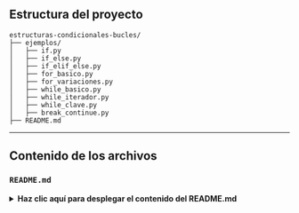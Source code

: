 

##  Estructura del proyecto

```
estructuras-condicionales-bucles/
├── ejemplos/
│   ├── if.py
│   ├── if_else.py
│   ├── if_elif_else.py
│   ├── for_basico.py
│   ├── for_variaciones.py
│   ├── while_basico.py
│   ├── while_iterador.py
│   ├── while_clave.py
│   ├── break_continue.py
├── README.md
```

---

##  Contenido de los archivos

### `README.md`

<details>
<summary><strong>Haz clic aquí para desplegar el contenido del README.md</strong></summary>

````markdown
# Estructuras Condicionales y Bucles en Python

Este repositorio contiene una guía práctica sobre el uso de estructuras condicionales (`if`, `else`, `elif`) y bucles (`for`, `while`) en Python, acompañada de ejemplos funcionales.

---

## Condicionales

### `if`

```python
# ejemplos/if.py
edad = 18

if edad >= 18:
    print("Eres mayor de edad")
````

---

### `if-else`

```python
# ejemplos/if_else.py
edad = 16

if edad >= 18:
    print("Eres mayor de edad")
else:
    print("Eres menor de edad")
```

---

### `if - elif - else`

```python
# ejemplos/if_elif_else.py
edad = 18

if edad > 18:
    print("Eres mayor de edad")
elif edad == 18:
    print("Tienes 18 años")
else:
    print("Eres menor de edad")
```

---

## Bucles

### Bucle `for`

```python
# ejemplos/for_basico.py
for i in "Python":
    print(i)
```

---

### Variaciones de `for`

```python
# ejemplos/for_variaciones.py
texto = "Python"

# Reversa
for i in texto[::-1]:
    print(i)

# Saltos de dos en dos
for i in texto[::2]:
    print(i)

# Suma del 0 al 9
print(sum(i for i in range(10)))
```

---

### Bucle `while`

```python
# ejemplos/while_basico.py
flag = "si"

while flag != "no":
    print("Hello world")
    flag = input("¿Deseas imprimir el mensaje otra vez?")
```

---

### `while` con iterador

```python
# ejemplos/while_iterador.py
iterador = 0

while iterador < 5:
    print("El iterador es:", iterador)
    iterador += 1
```

---

### Validación con intentos limitados

```python
# ejemplos/while_clave.py
intentos = 0
clave_correcta = "python123"
entrada = ""

while entrada != clave_correcta and intentos < 3:
    entrada = input("Introduce la contraseña: ")
    intentos += 1

if entrada == clave_correcta:
    print("¡Bienvenido!")
else:
    print("Demasiados intentos.")
```

---

## Break y Continue

```python
# ejemplos/break_continue.py

# Uso de break
contador = 1
while contador <= 10:
    if contador == 5:
        print("¡Encontré el número 5, saliendo!")
        break
    print("Número:", contador)
    contador += 1

# Uso de continue
contador = 0
while contador < 5:
    contador += 1
    if contador == 3:
        continue
    print("Contador:", contador)

# Mostrar solo impares
numero = 0
while numero < 10:
    numero += 1
    if numero % 2 == 0:
        continue
    print("Impar:", numero)
```

---

## Créditos

Material organizado por **Cristian Chaverra Colorado** como guía introductoria a estructuras fundamentales de programación en Python.

````

</details>

---

##  Archivos de ejemplo en Python (`.py`)

Aquí tienes el contenido de los archivos en la carpeta `ejemplos/` para que copies y crees fácilmente cada uno:

### `ejemplos/if.py`

```python
edad = 18

if edad >= 18:
    print("Eres mayor de edad")
````

---

### `ejemplos/if_else.py`

```python
edad = 16

if edad >= 18:
    print("Eres mayor de edad")
else:
    print("Eres menor de edad")
```

---

### `ejemplos/if_elif_else.py`

```python
edad = 18

if edad > 18:
    print("Eres mayor de edad")
elif edad == 18:
    print("Tienes 18 años")
else:
    print("Eres menor de edad")
```

---

### `ejemplos/for_basico.py`

```python
for i in "Python":
    print(i)
```

---

### `ejemplos/for_variaciones.py`

```python
texto = "Python"

for i in texto[::-1]:
    print(i)

for i in texto[::2]:
    print(i)

print(sum(i for i in range(10)))
```

---

### `ejemplos/while_basico.py`

```python
flag = "si"

while flag != "no":
    print("Hello world")
    flag = input("¿Deseas imprimir el mensaje otra vez?")
```

---

### `ejemplos/while_iterador.py`

```python
iterador = 0

while iterador < 5:
    print("El iterador es:", iterador)
    iterador += 1
```

---

### `ejemplos/while_clave.py`

```python
intentos = 0
clave_correcta = "python123"
entrada = ""

while entrada != clave_correcta and intentos < 3:
    entrada = input("Introduce la contraseña: ")
    intentos += 1

if entrada == clave_correcta:
    print("¡Bienvenido!")
else:
    print("Demasiados intentos.")
```

---

### `ejemplos/break_continue.py`

```python
# break
contador = 1
while contador <= 10:
    if contador == 5:
        print("¡Encontré el número 5, saliendo!")
        break
    print("Número:", contador)
    contador += 1

# continue
contador = 0
while contador < 5:
    contador += 1
    if contador == 3:
        continue
    print("Contador:", contador)

# solo impares
numero = 0
while numero < 10:
    numero += 1
    if numero % 2 == 0:
        continue
    print("Impar:", numero)
```

---
